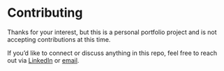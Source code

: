 # Contributing

Thanks for your interest, but this is a personal portfolio project and is not accepting contributions at this time.

If you’d like to connect or discuss anything in this repo, feel free to reach out via [LinkedIn](https://www.linkedin.com/in/sarlin-tejada) or [email](mailto:sarlin.tejada@gmail.com).